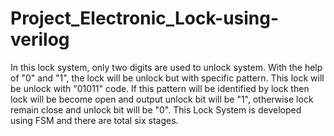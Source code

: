 # Project_Electronic_Lock-using-verilog

In this lock system, only two digits are used to unlock system. With the help of "0" and "1", the lock will be unlock but with specific pattern. This lock will be unlock with "01011" code. If this pattern will be identified by lock then lock will be become open and output unlock bit will be "1", otherwise lock remain close and unlock bit will be "0". This Lock System is developed using FSM and there are total six stages.

